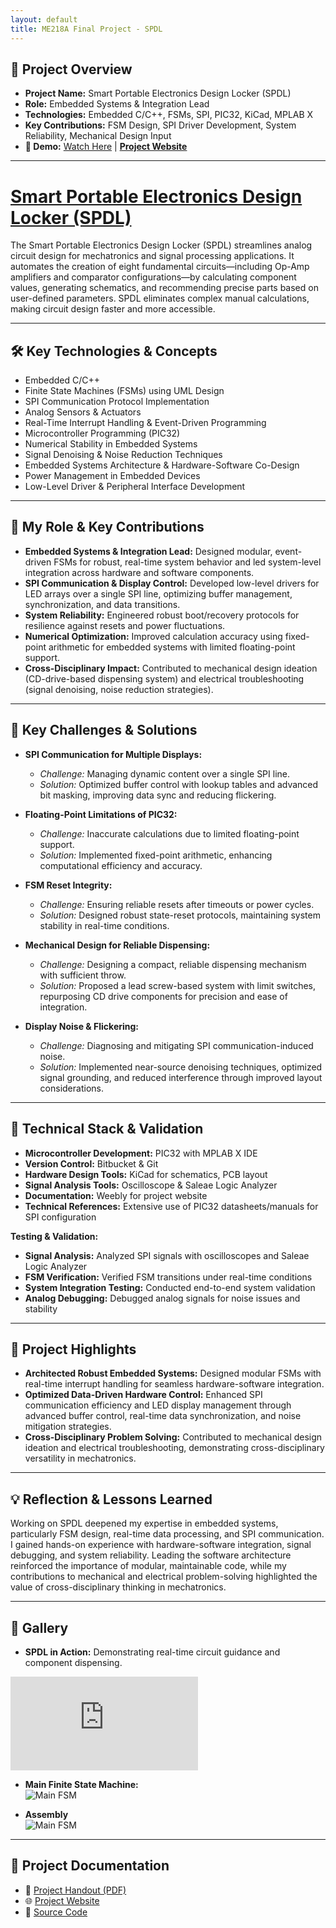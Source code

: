 ```yaml
---
layout: default
title: ME218A Final Project - SPDL
---
```


## 🚀 **Project Overview**

- **Project Name:** Smart Portable Electronics Design Locker (SPDL)  
- **Role:** Embedded Systems & Integration Lead
- **Technologies:** Embedded C/C++, FSMs, SPI, PIC32, KiCad, MPLAB X  
- **Key Contributions:** FSM Design, SPI Driver Development, System Reliability, Mechanical Design Input  
- **🎥 Demo:** [Watch Here](https://www.youtube.com/embed/8TC3ehUtTb4) | **[Project Website](https://me218a-smartportableelectronicsdesignlab.weebly.com/)**

---

# [Smart Portable Electronics Design Locker (SPDL)](https://me218a-smartportableelectronicsdesignlab.weebly.com/)

The Smart Portable Electronics Design Locker (SPDL) streamlines analog circuit design for mechatronics and signal processing applications. It automates the creation of eight fundamental circuits—including Op-Amp amplifiers and comparator configurations—by calculating component values, generating schematics, and recommending precise parts based on user-defined parameters. SPDL eliminates complex manual calculations, making circuit design faster and more accessible.

---

## 🛠️ **Key Technologies & Concepts**  
- Embedded C/C++  
- Finite State Machines (FSMs) using UML Design  
- SPI Communication Protocol Implementation  
- Analog Sensors & Actuators  
- Real-Time Interrupt Handling & Event-Driven Programming  
- Microcontroller Programming (PIC32)  
- Numerical Stability in Embedded Systems  
- Signal Denoising & Noise Reduction Techniques  
- Embedded Systems Architecture & Hardware-Software Co-Design  
- Power Management in Embedded Devices
- Low-Level Driver & Peripheral Interface Development

---

## 👤 **My Role & Key Contributions**

- **Embedded Systems & Integration Lead:** Designed modular, event-driven FSMs for robust, real-time system behavior and led system-level integration across hardware and software components.  
- **SPI Communication & Display Control:** Developed low-level drivers for LED arrays over a single SPI line, optimizing buffer management, synchronization, and data transitions.  
- **System Reliability:** Engineered robust boot/recovery protocols for resilience against resets and power fluctuations.
- **Numerical Optimization:** Improved calculation accuracy using fixed-point arithmetic for embedded systems with limited floating-point support.  
- **Cross-Disciplinary Impact:** Contributed to mechanical design ideation (CD-drive-based dispensing system) and electrical troubleshooting (signal denoising, noise reduction strategies).  


---

## 🚩 **Key Challenges & Solutions**

- **SPI Communication for Multiple Displays:**  
  - *Challenge:* Managing dynamic content over a single SPI line.  
  - *Solution:* Optimized buffer control with lookup tables and advanced bit masking, improving data sync and reducing flickering.  

- **Floating-Point Limitations of PIC32:**  
  - *Challenge:* Inaccurate calculations due to limited floating-point support.  
  - *Solution:* Implemented fixed-point arithmetic, enhancing computational efficiency and accuracy.  

- **FSM Reset Integrity:**  
  - *Challenge:* Ensuring reliable resets after timeouts or power cycles.  
  - *Solution:* Designed robust state-reset protocols, maintaining system stability in real-time conditions.  

- **Mechanical Design for Reliable Dispensing:**  
  - *Challenge:* Designing a compact, reliable dispensing mechanism with sufficient throw. 
  - *Solution:* Proposed a lead screw-based system with limit switches, repurposing CD drive components for precision and ease of integration.  

- **Display Noise & Flickering:**  
  - *Challenge:* Diagnosing and mitigating SPI communication-induced noise.  
  - *Solution:* Implemented near-source denoising techniques, optimized signal grounding, and reduced interference through improved layout considerations. 

---

## 🧰 **Technical Stack & Validation**

- **Microcontroller Development:** PIC32 with MPLAB X IDE  
- **Version Control:** Bitbucket & Git  
- **Hardware Design Tools:** KiCad for schematics, PCB layout  
- **Signal Analysis Tools:** Oscilloscope & Saleae Logic Analyzer  
- **Documentation:** Weebly for project website  
- **Technical References:** Extensive use of PIC32 datasheets/manuals for SPI configuration  

**Testing & Validation:**  
- **Signal Analysis:** Analyzed SPI signals with oscilloscopes and Saleae Logic Analyzer  
- **FSM Verification:** Verified FSM transitions under real-time conditions  
- **System Integration Testing:** Conducted end-to-end system validation  
- **Analog Debugging:** Debugged analog signals for noise issues and stability  

---

## 🌟 **Project Highlights**
- **Architected Robust Embedded Systems:** Designed modular FSMs with real-time interrupt handling for seamless hardware-software integration.
- **Optimized Data-Driven Hardware Control:** Enhanced SPI communication efficiency and LED display management through advanced buffer control, real-time data synchronization, and noise mitigation strategies.
- **Cross-Disciplinary Problem Solving:** Contributed to mechanical design ideation and electrical troubleshooting, demonstrating cross-disciplinary versatility in mechatronics.

---

## 💡 **Reflection & Lessons Learned**

Working on SPDL deepened my expertise in embedded systems, particularly FSM design, real-time data processing, and SPI communication. I gained hands-on experience with hardware-software integration, signal debugging, and system reliability. Leading the software architecture reinforced the importance of modular, maintainable code, while my contributions to mechanical and electrical problem-solving highlighted the value of cross-disciplinary thinking in mechatronics.

---

## 📸 **Gallery**

- **SPDL in Action:** Demonstrating real-time circuit guidance and component dispensing.  
<div class="video-container">
  <iframe src="https://www.youtube.com/embed/8TC3ehUtTb4" frameborder="0" allowfullscreen></iframe>
</div>

- **Main Finite State Machine:**  
![Main FSM](../assets/images/spdl_main_fsm.png)

- **Assembly**  
![Main FSM](../assets/images/spdl-front.jpg)

---

## 📂 **Project Documentation**
- 📄 [Project Handout (PDF)](../assets/docs/ME218a_F23_Project_Spec_Rev3.pdf)
- 🌐 [Project Website](https://me218a-smartportableelectronicsdesignlab.weebly.com/)
- 🔗 [Source Code](https://me218a-smartportableelectronicsdesignlab.weebly.com/software.html)

